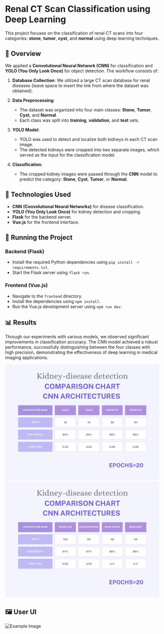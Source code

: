 # Renal CT Scan Classification using Deep Learning

This project focuses on the classification of renal CT scans into four categories: **stone**, **tumor**, **cyst**, and **normal** using deep learning techniques.

## 🧠 Overview

We applied a **Convolutional Neural Network (CNN)** for classification and **YOLO (You Only Look Once)** for object detection. The workflow consists of:

1. **Database Collection**: We utilized a large CT scan database for renal diseases (leave space to insert the link from where the dataset was obtained).
   
2. **Data Preprocessing**:
   - The dataset was organized into four main classes: **Stone**, **Tumor**, **Cyst**, and **Normal**.
   - Each class was split into **training**, **validation**, and **test** sets.

3. **YOLO Model**:
   - YOLO was used to detect and localize both kidneys in each CT scan image.
   - The detected kidneys were cropped into two separate images, which served as the input for the classification model.

4. **Classification**:
   - The cropped kidney images were passed through the **CNN** model to predict the category: **Stone**, **Cyst**, **Tumor**, or **Normal**.

## 🔧 Technologies Used

- **CNN (Convolutional Neural Networks)** for disease classification.
- **YOLO (You Only Look Once)** for kidney detection and cropping.
- **Flask** for the backend server.
- **Vue.js** for the frontend interface.

## 🚀 Running the Project

### Backend (Flask)
- Install the required Python dependencies using `pip install -r requirements.txt`.
- Start the Flask server using `flask run`.

### Frontend (Vue.js)
- Navigate to the `frontend` directory.
- Install the dependencies using `npm install`.
- Run the Vue.js development server using `npm run dev`.

## 📊 Results
Through our experiments with various models, we observed significant improvements in classification accuracy. The CNN model achieved a robust performance, successfully distinguishing between the four classes with high precision, demonstrating the effectiveness of deep learning in medical imaging applications.

![Example Image](Screenshots/Capture2.jpg)
![Example Image](Screenshots/Capture3.jpg)

## 🖼️ User UI

![Example Image](Screenshots/Capture1.png)

